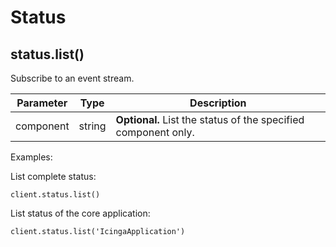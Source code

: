 # <a id="Status"></a> Status

## <a id="status-list"></a> status.list()

Subscribe to an event stream.

  Parameter     | Type      | Description
  --------------|-----------|--------------
  component     | string    | **Optional.** List the status of the specified component only.

Examples:

List complete status:

    client.status.list()

List status of the core application:

    client.status.list('IcingaApplication')
